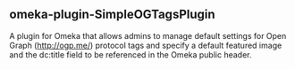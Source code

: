 <h2>omeka-plugin-SimpleOGTagsPlugin</h2> 

A plugin for Omeka that allows admins to manage default settings for Open Graph (http://ogp.me/) protocol tags and specify a default featured image and the dc:title field to be referenced in the Omeka public header.



